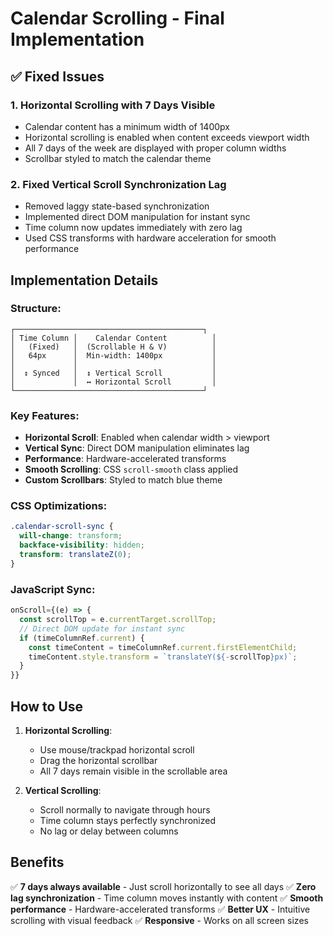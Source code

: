 # Calendar Scrolling - Final Implementation

## ✅ Fixed Issues

### 1. **Horizontal Scrolling with 7 Days Visible**
- Calendar content has a minimum width of 1400px
- Horizontal scrolling is enabled when content exceeds viewport width
- All 7 days of the week are displayed with proper column widths
- Scrollbar styled to match the calendar theme

### 2. **Fixed Vertical Scroll Synchronization Lag**
- Removed laggy state-based synchronization
- Implemented direct DOM manipulation for instant sync
- Time column now updates immediately with zero lag
- Used CSS transforms with hardware acceleration for smooth performance

## Implementation Details

### Structure:
```
┌──────────────────────────────────────────┐
│ Time Column │    Calendar Content          │
│   (Fixed)   │  (Scrollable H & V)          │
│   64px      │  Min-width: 1400px           │
│             │                              │
│  ↕ Synced   │  ↕ Vertical Scroll           │
│             │  ↔ Horizontal Scroll         │
└──────────────────────────────────────────┘
```

### Key Features:
- **Horizontal Scroll**: Enabled when calendar width > viewport
- **Vertical Sync**: Direct DOM manipulation eliminates lag
- **Performance**: Hardware-accelerated transforms
- **Smooth Scrolling**: CSS `scroll-smooth` class applied
- **Custom Scrollbars**: Styled to match blue theme

### CSS Optimizations:
```css
.calendar-scroll-sync {
  will-change: transform;
  backface-visibility: hidden;
  transform: translateZ(0);
}
```

### JavaScript Sync:
```javascript
onScroll={(e) => {
  const scrollTop = e.currentTarget.scrollTop;
  // Direct DOM update for instant sync
  if (timeColumnRef.current) {
    const timeContent = timeColumnRef.current.firstElementChild;
    timeContent.style.transform = `translateY(${-scrollTop}px)`;
  }
}}
```

## How to Use

1. **Horizontal Scrolling**:
   - Use mouse/trackpad horizontal scroll
   - Drag the horizontal scrollbar
   - All 7 days remain visible in the scrollable area

2. **Vertical Scrolling**:
   - Scroll normally to navigate through hours
   - Time column stays perfectly synchronized
   - No lag or delay between columns

## Benefits

✅ **7 days always available** - Just scroll horizontally to see all days
✅ **Zero lag synchronization** - Time column moves instantly with content
✅ **Smooth performance** - Hardware-accelerated transforms
✅ **Better UX** - Intuitive scrolling with visual feedback
✅ **Responsive** - Works on all screen sizes